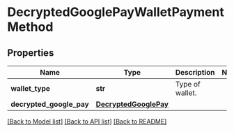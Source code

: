 # DecryptedGooglePayWalletPaymentMethod

## Properties
Name | Type | Description | Notes
------------ | ------------- | ------------- | -------------
**wallet_type** | **str** | Type of wallet. | 
**decrypted_google_pay** | [**DecryptedGooglePay**](DecryptedGooglePay.md) |  | 

[[Back to Model list]](../README.md#documentation-for-models) [[Back to API list]](../README.md#documentation-for-api-endpoints) [[Back to README]](../README.md)



